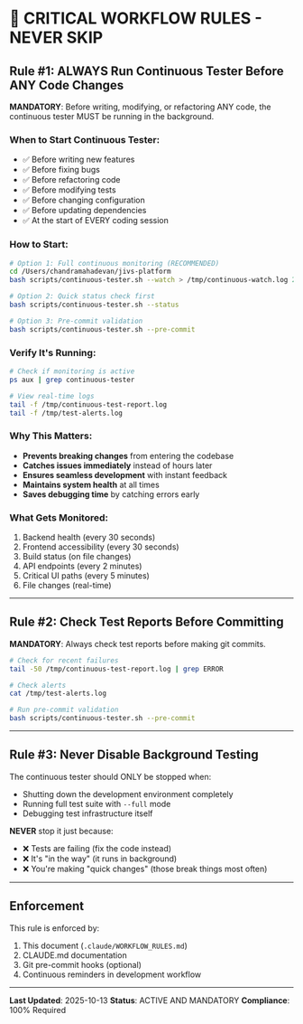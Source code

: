 # 🚨 CRITICAL WORKFLOW RULES - NEVER SKIP

## Rule #1: ALWAYS Run Continuous Tester Before ANY Code Changes

**MANDATORY**: Before writing, modifying, or refactoring ANY code, the continuous tester MUST be running in the background.

### When to Start Continuous Tester:
- ✅ Before writing new features
- ✅ Before fixing bugs
- ✅ Before refactoring code
- ✅ Before modifying tests
- ✅ Before changing configuration
- ✅ Before updating dependencies
- ✅ At the start of EVERY coding session

### How to Start:
```bash
# Option 1: Full continuous monitoring (RECOMMENDED)
cd /Users/chandramahadevan/jivs-platform
bash scripts/continuous-tester.sh --watch > /tmp/continuous-watch.log 2>&1 &

# Option 2: Quick status check first
bash scripts/continuous-tester.sh --status

# Option 3: Pre-commit validation
bash scripts/continuous-tester.sh --pre-commit
```

### Verify It's Running:
```bash
# Check if monitoring is active
ps aux | grep continuous-tester

# View real-time logs
tail -f /tmp/continuous-test-report.log
tail -f /tmp/test-alerts.log
```

### Why This Matters:
- **Prevents breaking changes** from entering the codebase
- **Catches issues immediately** instead of hours later
- **Ensures seamless development** with instant feedback
- **Maintains system health** at all times
- **Saves debugging time** by catching errors early

### What Gets Monitored:
1. Backend health (every 30 seconds)
2. Frontend accessibility (every 30 seconds)
3. Build status (on file changes)
4. API endpoints (every 2 minutes)
5. Critical UI paths (every 5 minutes)
6. File changes (real-time)

---

## Rule #2: Check Test Reports Before Committing

**MANDATORY**: Always check test reports before making git commits.

```bash
# Check for recent failures
tail -50 /tmp/continuous-test-report.log | grep ERROR

# Check alerts
cat /tmp/test-alerts.log

# Run pre-commit validation
bash scripts/continuous-tester.sh --pre-commit
```

---

## Rule #3: Never Disable Background Testing

The continuous tester should ONLY be stopped when:
- Shutting down the development environment completely
- Running full test suite with `--full` mode
- Debugging test infrastructure itself

**NEVER** stop it just because:
- ❌ Tests are failing (fix the code instead)
- ❌ It's "in the way" (it runs in background)
- ❌ You're making "quick changes" (those break things most often)

---

## Enforcement

This rule is enforced by:
1. This document (`.claude/WORKFLOW_RULES.md`)
2. CLAUDE.md documentation
3. Git pre-commit hooks (optional)
4. Continuous reminders in development workflow

---

**Last Updated**: 2025-10-13
**Status**: ACTIVE AND MANDATORY
**Compliance**: 100% Required
